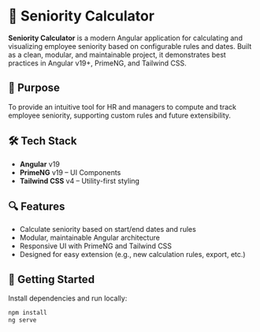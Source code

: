 # 🧮 Seniority Calculator

**Seniority Calculator** is a modern Angular application for calculating and visualizing employee seniority based on configurable rules and dates. Built as a clean, modular, and maintainable project, it demonstrates best practices in Angular v19+, PrimeNG, and Tailwind CSS.

## 🚀 Purpose

To provide an intuitive tool for HR and managers to compute and track employee seniority, supporting custom rules and future extensibility.

## 🛠️ Tech Stack

- **Angular** v19
- **PrimeNG** v19 – UI Components
- **Tailwind CSS** v4 – Utility-first styling

## 🔍 Features

- Calculate seniority based on start/end dates and rules
- Modular, maintainable Angular architecture
- Responsive UI with PrimeNG and Tailwind CSS
- Designed for easy extension (e.g., new calculation rules, export, etc.)

## 🧪 Getting Started

Install dependencies and run locally:

```bash
npm install
ng serve
```
